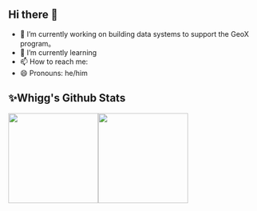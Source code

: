 ## Hi there 👋

- 🔭  I’m currently working on building data systems to support the GeoX program。
- 🌱  I’m currently learning
- 📫  How to reach me:
- 😄  Pronouns: he/him

## ✨Whigg's Github Stats
<img align="" height="180px" src="https://github-readme-stats.vercel.app/api?username=whigg&show_icons=true&count_private=true&include_all_commits=true&hide_title=true&line_height=21&bg_color=0,EC6C6C,FFD479,FFFC79,73FA79&theme=graywhite&locale=cn"/><img align="" height="180px" src="https://替换你的domains/api/top-langs/?username=whigg&hide_title=true&hide_border=true&layout=compact&bg_color=0,73FA79,73FDFF,D783FF&theme=graywhite&locale=cn"/>
